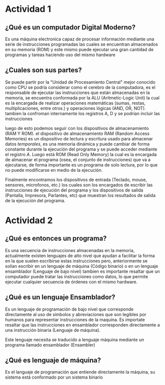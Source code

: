 # Actividad 1
## ¿Qué es un computador Digital Moderno? 

Es una máquina electronica capaz de procesar información mediante una serie de instrucciones programadas las cuales se encuentran almacenados en su memoria (ROM) y este mismo puede ejecutar una gran cantidad de programas y tareas haciendo uso del mismo hardware

## ¿Cuales son sus partes?

Se puede partir por la "Unidad de Procesamiento Central" mejor conocido como CPU se podría considerar como el cerebro de la computadora, es el responsable de ejecutar las instrucciones que están almacenadas en la memoria, se encuentra conformada por la ALU (Aritmetic-Logic Unit) la cual es la encargada de realizar operaciones matemáticas (sumas, restas, multiplicaciones, entre otros.) y operaciones lógicas (AND, OR, NOT).
tambien la confroman internamente los registros A, D y se podrían incluir las instrucciones

luego de esto podemos seguir con los dispositivos de almacenamiento (RAM Y ROM). el dispositivo de almacenamiento RAM (Random Access Memories) es un dispositivo de lectura y escritura usado para almacenar datos *temporales*, es una memoria dinámica y puede cambiar de forma constante durante la ejecución del programa y se puede acceder mediante el registro *A*. Luego está ROM (Read Only Memory) la cual es la encargada de almacenar el programa (osea, el conjunto de instrucciones) que va a ejecutarse, de forma importante es un programa de solo lectura, por lo que no puede modificarse en medio de la ejecución.

Finalmente encontramos los dispositivos de entrada (Teclado, mouse, sensores, microfonos, etc.) los cuales son los encargados de escribir las instrucciones de ejecución del programa y los dispositivos de salida (Pantalla, Impresora, Parlantes, etc) que muestran los resultados de salida de la ejecución del programa.

# Actividad 2

## ¿Qué es entonces un programa?

Es una secuencia de instrucciones almacenadas en la memoria, actualmente existen lenguajes de alto nivel que ayudan a facilitar la forma en la que suelen escribirse estas instrucciones pero, anteriormente se solían escribir en un lenguaje de máquina (Código binario) o en un lenguaje ensamblador (Lenguaje de bajo nivel) tambien es importante resaltar que un computador puede tratar las instrucciones como datos, lo que permite ejecutar cualquier secuencia de órdenes con el mismo hardware.

## ¿Qué es un lenguaje Ensamblador?

Es un lenguaje de programación de bajo nivel que corresponde directamente al uso de simbolos y abreviaciones que son legibles por humanos para representar instrucciones de la maquina. Es importate resaltar que las instrucciones en ensamblador corresponden directamente a una instrucción binaria (Lenguaje de máquina).

Este lenguaje necesita se traducido a lenguaje máquina mediante un programa llamado ensamblador (Ensambler)

## ¿Qué es lenguaje de máquina?

Es el languaje de programación que entiende directamente la máquina, su sistema está conformado por un sistema binario









